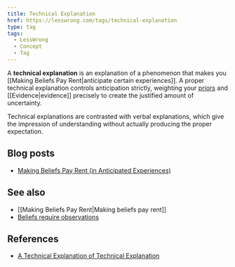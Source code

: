 ```yaml
---
title: Technical Explanation
href: https://lesswrong.com/tags/technical-explanation
type: tag
tags:
  - LessWrong
  - Concept
  - Tag
---
```


A **technical explanation** is an explanation of a phenomenon that makes you [[Making Beliefs Pay Rent|anticipate certain experiences]]. A proper technical explanation controls anticipation strictly, weighting your [priors](https://www.lesswrong.com/tag/priors) and [[Evidence|evidence]] precisely to create the justified amount of uncertainty.

Technical explanations are contrasted with verbal explanations, which give the impression of understanding without actually producing the proper expectation.

Blog posts
----------

*   [Making Beliefs Pay Rent (in Anticipated Experiences)](http://lesswrong.com/lw/i3/making_beliefs_pay_rent_in_anticipated_experiences/)

See also
--------

*   [[Making Beliefs Pay Rent|Making beliefs pay rent]]
*   [Beliefs require observations](https://www.lesswrong.com/tag/beliefs-require-observations)

References
----------

*   [A Technical Explanation of Technical Explanation](http://yudkowsky.net/rational/technical)